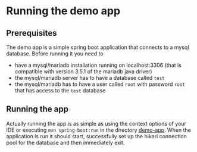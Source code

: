 # Running the demo app

## Prerequisites

The demo app is a simple spring boot application that connects to a mysql database.
Before running it you need to

* have a mysql/mariadb installation running on localhost:3306 (that is compatible with version 3.5.1 of the mariadb java
  driver)
* the mysql/mariadb server has to have a database called `test`
* the mysql/mariadb has to have a user called `root` with password `root` that has access to the `test` database

## Running the app

Actually running the app is as simple as using the context options of your IDE or executing `mvn spring-boot:run` in the
directory [demo-app](../demo-app).
When the application is run it should start, successfully set up the hikari connection pool for the database and then
immediately exit.
